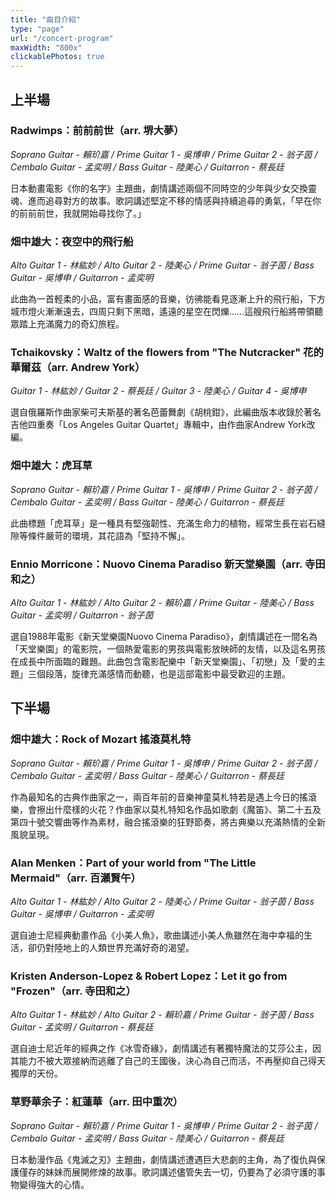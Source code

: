 ```yaml
---
title: "曲目介紹"
type: "page"
url: "/concert-program"
maxWidth: "800x"
clickablePhotos: true
---
```

## 上半場

### Radwimps：前前前世（arr. 堺大夢） 

*Soprano Guitar - 賴玠嘉 / Prime Guitar 1 - 吳博申 /  Prime Guitar 2 - 翁子茵 / Cembalo Guitar - 孟奕明 / Bass Guitar - 陸美心 / Guitarron - 蔡長廷*

日本動畫電影《你的名字》主題曲，劇情講述兩個不同時空的少年與少女交換靈魂、進而追尋對方的故事。歌詞講述堅定不移的情感與持續追尋的勇氣，「早在你的前前前世，我就開始尋找你了。」


### 畑中雄大：夜空中的飛行船
*Alto Guitar 1 - 林紘妙 / Alto Guitar 2 - 陸美心 / Prime Guitar - 翁子茵 / Bass Guitar - 吳博申 / Guitarron - 孟奕明*

此曲為一首輕柔的小品，富有畫面感的音樂，彷彿能看見逐漸上升的飛行船，下方城市燈火漸漸遠去，四周只剩下黑暗，遙遠的星空在閃爍……這艘飛行船將帶領聽眾踏上充滿魔力的奇幻旅程。


### Tchaikovsky：Waltz of the flowers from "The Nutcracker" 花的華爾茲（arr. Andrew York）
*Guitar 1 - 林紘妙 / Guitar 2 - 蔡長廷 / Guitar 3 - 陸美心 / Guitar 4 - 吳博申*

選自俄羅斯作曲家柴可夫斯基的著名芭蕾舞劇《胡桃鉗》，此編曲版本收錄於著名吉他四重奏「Los Angeles Guitar Quartet」專輯中，由作曲家Andrew York改編。


### 畑中雄大：虎耳草
*Soprano Guitar - 賴玠嘉 / Prime Guitar 1 - 吳博申 /  Prime Guitar 2 - 翁子茵 / Cembalo Guitar - 孟奕明 / Bass Guitar - 陸美心 / Guitarron - 蔡長廷*

此曲標題「虎耳草」是一種具有堅強韌性、充滿生命力的植物，經常生長在岩石縫隙等條件嚴苛的環境，其花語為「堅持不懈」。


### Ennio Morricone：Nuovo Cinema Paradiso 新天堂樂園（arr. 寺田和之）
*Alto Guitar 1 - 林紘妙 / Alto Guitar 2 - 賴玠嘉 / Prime Guitar - 陸美心 / Bass Guitar - 孟奕明 / Guitarron - 翁子茵*

選自1988年電影《新天堂樂園Nuovo Cinema Paradiso》，劇情講述在一間名為「天堂樂園」的電影院，一個熱愛電影的男孩與電影放映師的友情，以及這名男孩在成長中所面臨的難題。此曲包含電影配樂中「新天堂樂園」、「初戀」及「愛的主題」三個段落，旋律充滿感情而動聽，也是這部電影中最受歡迎的主題。


## 下半場


### 畑中雄大：Rock of Mozart 搖滾莫札特
*Soprano Guitar - 賴玠嘉 / Prime Guitar 1 - 吳博申 /  Prime Guitar 2 - 翁子茵 / Cembalo Guitar - 孟奕明 / Bass Guitar - 陸美心 / Guitarron - 蔡長廷*

作為最知名的古典作曲家之一，兩百年前的音樂神童莫札特若是遇上今日的搖滾樂，會擦出什麼樣的火花？作曲家以莫札特知名作品如歌劇《魔笛》、第二十五及第四十號交響曲等作為素材，融合搖滾樂的狂野節奏，將古典樂以充滿熱情的全新風貌呈現。


### Alan Menken：Part of your world from "The Little Mermaid"（arr. 百瀨賢午）
*Alto Guitar 1 - 林紘妙 / Alto Guitar 2 - 陸美心 / Prime Guitar - 翁子茵 / Bass Guitar - 吳博申 / Guitarron - 孟奕明*

選自迪士尼經典動畫作品《小美人魚》，歌曲講述小美人魚雖然在海中幸福的生活，卻仍對陸地上的人類世界充滿好奇的渴望。


### Kristen Anderson-Lopez & Robert Lopez：Let it go from "Frozen"（arr. 寺田和之）
*Alto Guitar 1 - 林紘妙 / Alto Guitar 2 - 賴玠嘉 / Prime Guitar - 翁子茵 / Bass Guitar - 孟奕明 / Guitarron - 蔡長廷*

選自迪士尼近年的經典之作《冰雪奇緣》，劇情講述有著獨特魔法的艾莎公主，因其能力不被大眾接納而逃離了自己的王國後，決心為自己而活，不再壓抑自己得天獨厚的天份。


### 草野華余子：紅蓮華（arr. 田中重次）
*Soprano Guitar - 賴玠嘉 / Prime Guitar 1 - 吳博申 /  Prime Guitar 2 - 翁子茵 / Cembalo Guitar - 孟奕明 / Bass Guitar - 陸美心 / Guitarron - 蔡長廷*

日本動漫作品《鬼滅之刃》主題曲，劇情講述遭遇巨大悲劇的主角，為了復仇與保護僅存的妹妹而展開修煉的故事。歌詞講述儘管失去一切，仍要為了必須守護的事物變得強大的心情。